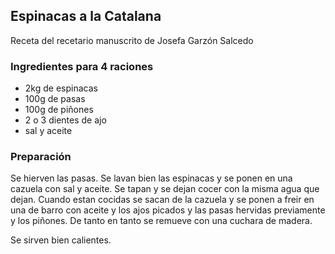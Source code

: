 ## Espinacas a la Catalana

Receta del recetario manuscrito de Josefa Garzón Salcedo

### Ingredientes para 4 raciones

- 2kg de espinacas
- 100g de pasas
- 100g de piñones
- 2 o 3 dientes de ajo
- sal y aceite

### Preparación

Se hierven las pasas.
Se lavan bien las espinacas y se ponen en una cazuela con sal y aceite.
Se tapan y se dejan cocer con la misma agua que dejan.
Cuando estan cocidas se sacan de la cazuela y se ponen a freir en una de barro con aceite y los ajos picados y las pasas hervidas previamente y los piñones.
De tanto en tanto se remueve con una cuchara de madera.

Se sirven bien calientes.


